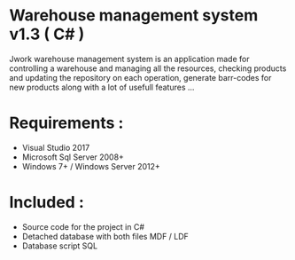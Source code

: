 # Warehouse management system v1.3 ( C# )

Jwork warehouse management system is an application made for controlling a warehouse and managing all the resources, checking products and updating the repository on each operation, generate barr-codes for new products along with a lot of usefull features ...

# Requirements :

- Visual Studio 2017
- Microsoft Sql Server 2008+
- Windows 7+ / Windows Server 2012+

# Included :

- Source code for the project in C#
- Detached database with both files MDF / LDF
- Database script SQL
